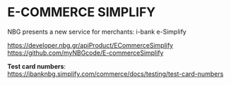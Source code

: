 # E-COMMERCE SIMPLIFY

NBG presents a new service for merchants: i-bank e-Simplify  

https://developer.nbg.gr/apiProduct/ECommerceSimplify  
https://github.com/myNBGcode/E-commerceSimplify


**Test card numbers**: https://ibanknbg.simplify.com/commerce/docs/testing/test-card-numbers
